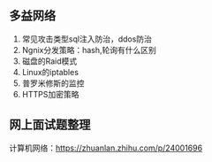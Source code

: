 ## 多益网络
1. 常见攻击类型sql注入防治，ddos防治
2. Ngnix分发策略：hash,轮询有什么区别
3. 磁盘的Raid模式
4. Linux的iptables
5. 普罗米修斯的监控
6. HTTPS加密策略

 
## 网上面试题整理
计算机网络：https://zhuanlan.zhihu.com/p/24001696